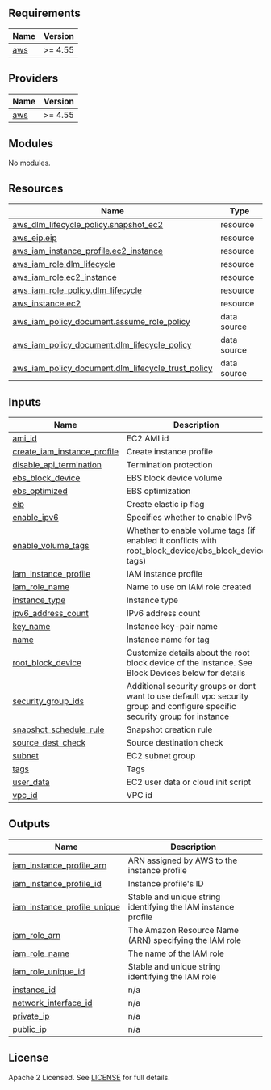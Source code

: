 ## Requirements

| Name | Version |
|------|---------|
| <a name="requirement_aws"></a> [aws](#requirement\_aws) | >= 4.55 |

## Providers

| Name | Version |
|------|---------|
| <a name="provider_aws"></a> [aws](#provider\_aws) | >= 4.55 |

## Modules

No modules.

## Resources

| Name | Type |
|------|------|
| [aws_dlm_lifecycle_policy.snapshot_ec2](https://registry.terraform.io/providers/hashicorp/aws/latest/docs/resources/dlm_lifecycle_policy) | resource |
| [aws_eip.eip](https://registry.terraform.io/providers/hashicorp/aws/latest/docs/resources/eip) | resource |
| [aws_iam_instance_profile.ec2_instance](https://registry.terraform.io/providers/hashicorp/aws/latest/docs/resources/iam_instance_profile) | resource |
| [aws_iam_role.dlm_lifecycle](https://registry.terraform.io/providers/hashicorp/aws/latest/docs/resources/iam_role) | resource |
| [aws_iam_role.ec2_instance](https://registry.terraform.io/providers/hashicorp/aws/latest/docs/resources/iam_role) | resource |
| [aws_iam_role_policy.dlm_lifecycle](https://registry.terraform.io/providers/hashicorp/aws/latest/docs/resources/iam_role_policy) | resource |
| [aws_instance.ec2](https://registry.terraform.io/providers/hashicorp/aws/latest/docs/resources/instance) | resource |
| [aws_iam_policy_document.assume_role_policy](https://registry.terraform.io/providers/hashicorp/aws/latest/docs/data-sources/iam_policy_document) | data source |
| [aws_iam_policy_document.dlm_lifecycle_policy](https://registry.terraform.io/providers/hashicorp/aws/latest/docs/data-sources/iam_policy_document) | data source |
| [aws_iam_policy_document.dlm_lifecycle_trust_policy](https://registry.terraform.io/providers/hashicorp/aws/latest/docs/data-sources/iam_policy_document) | data source |

## Inputs

| Name | Description | Type | Default | Required |
|------|-------------|------|---------|:--------:|
| <a name="input_ami_id"></a> [ami\_id](#input\_ami\_id) | EC2 AMI id | `string` | n/a | yes |
| <a name="input_create_iam_instance_profile"></a> [create\_iam\_instance\_profile](#input\_create\_iam\_instance\_profile) | Create instance profile | `bool` | `false` | no |
| <a name="input_disable_api_termination"></a> [disable\_api\_termination](#input\_disable\_api\_termination) | Termination protection | `bool` | `true` | no |
| <a name="input_ebs_block_device"></a> [ebs\_block\_device](#input\_ebs\_block\_device) | EBS block device volume | `list` | `[]` | no |
| <a name="input_ebs_optimized"></a> [ebs\_optimized](#input\_ebs\_optimized) | EBS optimization | `bool` | `null` | no |
| <a name="input_eip"></a> [eip](#input\_eip) | Create elastic ip flag | `bool` | `false` | no |
| <a name="input_enable_ipv6"></a> [enable\_ipv6](#input\_enable\_ipv6) | Specifies whether to enable IPv6 | `bool` | `false` | no |
| <a name="input_enable_volume_tags"></a> [enable\_volume\_tags](#input\_enable\_volume\_tags) | Whether to enable volume tags (if enabled it conflicts with root\_block\_device/ebs\_block\_device tags) | `bool` | `true` | no |
| <a name="input_iam_instance_profile"></a> [iam\_instance\_profile](#input\_iam\_instance\_profile) | IAM instance profile | `string` | `null` | no |
| <a name="input_iam_role_name"></a> [iam\_role\_name](#input\_iam\_role\_name) | Name to use on IAM role created | `string` | `null` | no |
| <a name="input_instance_type"></a> [instance\_type](#input\_instance\_type) | Instance type | `string` | `"t3.nano"` | no |
| <a name="input_ipv6_address_count"></a> [ipv6\_address\_count](#input\_ipv6\_address\_count) | IPv6 address count | `number` | `1` | no |
| <a name="input_key_name"></a> [key\_name](#input\_key\_name) | Instance key-pair name | `string` | `""` | no |
| <a name="input_name"></a> [name](#input\_name) | Instance name for tag | `string` | n/a | yes |
| <a name="input_root_block_device"></a> [root\_block\_device](#input\_root\_block\_device) | Customize details about the root block device of the instance. See Block Devices below for details | `list(any)` | `[]` | no |
| <a name="input_security_group_ids"></a> [security\_group\_ids](#input\_security\_group\_ids) | Additional security groups or dont want to use default vpc security group and configure specific security group for instance | `list(any)` | n/a | yes |
| <a name="input_snapshot_schedule_rule"></a> [snapshot\_schedule\_rule](#input\_snapshot\_schedule\_rule) | Snapshot creation rule | `any` | `{}` | no |
| <a name="input_source_dest_check"></a> [source\_dest\_check](#input\_source\_dest\_check) | Source destination check | `bool` | `true` | no |
| <a name="input_subnet"></a> [subnet](#input\_subnet) | EC2 subnet group | `string` | `null` | no |
| <a name="input_tags"></a> [tags](#input\_tags) | Tags | `map(any)` | `{}` | no |
| <a name="input_user_data"></a> [user\_data](#input\_user\_data) | EC2 user data or cloud init script | `string` | `""` | no |
| <a name="input_vpc_id"></a> [vpc\_id](#input\_vpc\_id) | VPC id | `string` | `null` | no |

## Outputs

| Name | Description |
|------|-------------|
| <a name="output_iam_instance_profile_arn"></a> [iam\_instance\_profile\_arn](#output\_iam\_instance\_profile\_arn) | ARN assigned by AWS to the instance profile |
| <a name="output_iam_instance_profile_id"></a> [iam\_instance\_profile\_id](#output\_iam\_instance\_profile\_id) | Instance profile's ID |
| <a name="output_iam_instance_profile_unique"></a> [iam\_instance\_profile\_unique](#output\_iam\_instance\_profile\_unique) | Stable and unique string identifying the IAM instance profile |
| <a name="output_iam_role_arn"></a> [iam\_role\_arn](#output\_iam\_role\_arn) | The Amazon Resource Name (ARN) specifying the IAM role |
| <a name="output_iam_role_name"></a> [iam\_role\_name](#output\_iam\_role\_name) | The name of the IAM role |
| <a name="output_iam_role_unique_id"></a> [iam\_role\_unique\_id](#output\_iam\_role\_unique\_id) | Stable and unique string identifying the IAM role |
| <a name="output_instance_id"></a> [instance\_id](#output\_instance\_id) | n/a |
| <a name="output_network_interface_id"></a> [network\_interface\_id](#output\_network\_interface\_id) | n/a |
| <a name="output_private_ip"></a> [private\_ip](#output\_private\_ip) | n/a |
| <a name="output_public_ip"></a> [public\_ip](#output\_public\_ip) | n/a |

## License

Apache 2 Licensed. See [LICENSE](https://github.com/TechHoldingLLC/terraform-aws-ec2/blob/main/LICENSE) for full details.